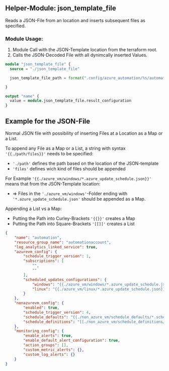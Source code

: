 

## Helper-Module: json_template_file

Reads a JSON-File from an location and inserts subsequent files as specified.

### Module Usage:

1. Module Call with the JSON-Template location from the terraform root.
2. Calls the JSON-Decoded File with all dynimcally inserted Values.

```terraform
module "json_template_file" {
  source = "./json_template_file"

  json_template_file_path = format(".config/azure_automation/%s/automation.settings.json", local.environment)

}

output "name" {
  value = module.json_template_file.result_configuration
}

```

## Example for the JSON-File

Normal JSON file with possibility of inserting Files at a Location as a Map or a List.

To append any File as a Map or a List, a string with syntax `'{{./path/files}}'` needs to be specified:
- `'./path'` defines the path based on the location of the JSON-template
- `'files'` defines wich kind of files should be appended

For Example `'{{./azure_vm/windows/*.azure_update_schedule.json}}'` means that from the JSON-Template location:
- => Files in the `'./azure_vm/windows'`-Folder ending with `'*.azure_update_schedule.json'` should be appended as a Map.


Appending a List vs a Map:
- Putting the Path into Curley-Brackets `'{{}}'` creates a Map
- Putting the Path into Square-Brackets `'[[]]'` creates a List


```JSON
{
    "name": "automation",
    "resource_group_name": "automationaccount",
    "log_analytics_linked_service": true,
    "azurevm_config": {
        "schedule_trigger_version": 1,
        "subscriptions": [
            "",
            ""
        ],
        "scheduled_updates_configurations": {
            "windows": "{{./azure_vm/windows/*.azure_update_schedule.json}}",
            "linux": "{{./azure_vm/linux/*.azure_update_schedule.json}}"
        }
    },
    "nonazurevm_config": {
        "enabled": true,
        "schedule_trigger_version": 4,
        "schedule_defaults": "{{./non_azure_vm/schedule_defaults/*.schedule_default.json}}",
        "schedule_definitions": "[[./non_azure_vm/schedule_definitions/*.schedule_definition.json]]"
    },
    "monitoring_config": {
        "enable_alerts": true,
        "enable_default_alert_configuration": true,
        "action_groups": [],
        "custom_metric_alerts": {},
        "custom_log_alerts": {}
    }
}

```

